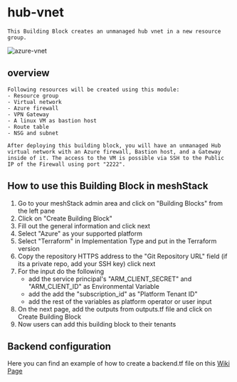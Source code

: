 # hub-vnet
    This Building Block creates an unmanaged hub vnet in a new resource group.
    
![azure-vnet](icon.png)

## overview
    Following resources will be created using this module:
    - Resource group
    - Virtual network
    - Azure firewall
    - VPN Gateway
    - A linux VM as bastion host
    - Route table
    - NSG and subnet

    After deploying this building block, you will have an unmanaged Hub virtual network with an Azure firewall, Bastion host, and a Gateway inside of it. The access to the VM is possible via SSH to the Public IP of the Firewall using port "2222".
## How to use this Building Block in meshStack 

1. Go to your meshStack admin area and click on "Building Blocks" from the left pane
2. Click on "Create Building Block"
3. Fill out the general information and click next
4. Select "Azure" as your supported platform 
5. Select "Terraform" in Implementation Type and put in the Terraform version
6. Copy the repository HTTPS address to the "Git Repository URL" field (if its a private repo, add your SSH key) click next
7. For the input do the following
    - add the service principal's "ARM_CLIENT_SECRET" and "ARM_CLIENT_ID" as Environmental Variable
    - add the add the "subscription_id" as "Platform Tenant ID"
    - add the rest of the variables as platform operator or user input
8. On the next page, add the outputs from outputs.tf file and click on Create Building Block
9. Now users can add this building block to their tenants

## Backend configuration
Here you can find an example of how to create a backend.tf file on this [Wiki Page](https://github.com/meshcloud/building-blocks/wiki/%5BUser-Guide%5D-Setting-up-the-Backend-for-terraform-state#how-to-configure-backendtf-file-for-these-providers)